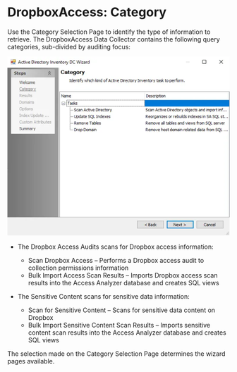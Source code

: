 # DropboxAccess: Category

Use the Category Selection Page to identify the type of information to retrieve. The DropboxAccess
Data Collector contains the following query categories, sub-divided by auditing focus:

![Dropbox Access Auditor Data Collector Wizard Category page](../../../../../static/img/product_docs/accessanalyzer/admin/datacollector/adinventory/category.webp)

- The Dropbox Access Audits scans for Dropbox access information:

    - Scan Dropbox Access – Performs a Dropbox access audit to collection permissions information
    - Bulk Import Access Scan Results – Imports Dropbox access scan results into the Access Analyzer
      database and creates SQL views

- The Sensitive Content scans for sensitive data information:

    - Scan for Sensitive Content – Scans for sensitive data content on Dropbox
    - Bulk Import Sensitive Content Scan Results – Imports sensitive content scan results into the
      Access Analyzer database and creates SQL views

The selection made on the Category Selection Page determines the wizard pages available.
